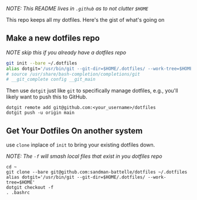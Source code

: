 _NOTE: This README lives in `.github` as to not clutter `$HOME`_

This repo keeps all my dotfiles.  Here's the gist of what's going on

## Make a new dotfiles repo

_NOTE skip this if you already have a dotfiles repo_

```sh
git init --bare ~/.dotfiles
alias dotgit='/usr/bin/git --git-dir=$HOME/.dotfiles/ --work-tree=$HOME'
# source /usr/share/bash-completion/completions/git
# __git_complete config __git_main
```

Then use `dotgit` just like `git` to specifically manage dotfiles, e.g., you'll
likely want to push this to GitHub.

```
dotgit remote add git@github.com:<your_username>/dotfiles
dotgit push -u origin main
```

## Get Your Dotfiles On another system

use `clone` inplace of `init` to bring your existing dotfiles
down.

_NOTE: The `-f` will smash local files that exist in you dotfiles repo_

```
cd ~
git clone --bare git@github.com:sandman-battelle/dotfiles ~/.dotfiles
alias dotgit='/usr/bin/git --git-dir=$HOME/.dotfiles/ --work-tree=$HOME'
dotgit checkout -f
. .bashrc
```
